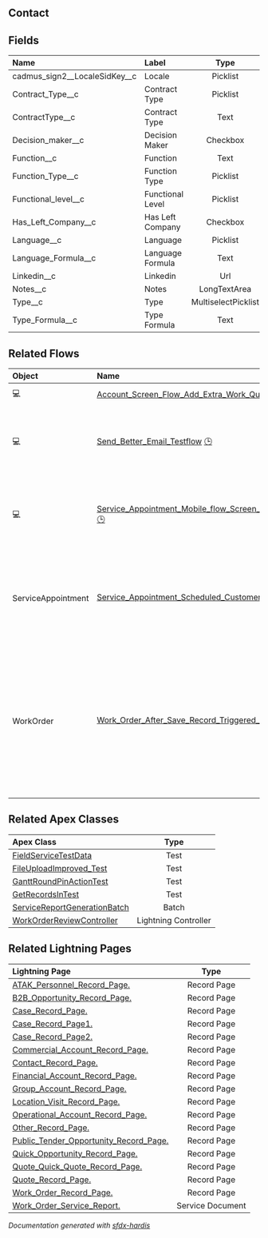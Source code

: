 ## Contact

<!-- Object description -->

## Fields

| Name      | Label | Type | Description |
| :-------- | :---- | :--: | :---------- | 
| cadmus_sign2__LocaleSidKey__c | Locale | Picklist | <!-- --> |
| Contract_Type__c | Contract Type | Picklist | <!-- --> |
| ContractType__c | Contract Type | Text | <!-- --> |
| Decision_maker__c | Decision Maker | Checkbox | <!-- --> |
| Function__c | Function | Text | <!-- --> |
| Function_Type__c | Function Type | Picklist | <!-- --> |
| Functional_level__c | Functional Level | Picklist | <!-- --> |
| Has_Left_Company__c | Has Left Company | Checkbox | <!-- --> |
| Language__c | Language | Picklist | <!-- --> |
| Language_Formula__c | Language Formula | Text | <!-- --> |
| Linkedin__c | Linkedin | Url | <!-- --> |
| Notes__c | Notes | LongTextArea | <!-- --> |
| Type__c | Type | MultiselectPicklist | <!-- --> |
| Type_Formula__c | Type Formula | Text | <!-- --> |


## Related Flows

| Object | Name      | Type | Description |
| :----  | :-------- | :--: | :---------- | 
| 💻 | [Account_Screen_Flow_Add_Extra_Work_Quote](../flows/Account_Screen_Flow_Add_Extra_Work_Quote.md) |  Screen Flow | <!-- --> |
| 💻 | [Send_Better_Email_Testflow](../flows/Send_Better_Email_Testflow.md) [🕒](../flows/Send_Better_Email_Testflow-history.md) |  Screen Flow | A series of 5 examples for testing and demonstrating Send Better Email Action Component |
| 💻 | [Service_Appointment_Mobile_flow_Screen_flow_Send_Service_Report_to_Customer](../flows/Service_Appointment_Mobile_flow_Screen_flow_Send_Service_Report_to_Customer.md) [🕒](../flows/Service_Appointment_Mobile_flow_Screen_flow_Send_Service_Report_to_Customer-history.md) |  Field Service Mobile | This flow allows the operator to send the service report to the customer. |
| ServiceAppointment | [Service_Appointment_Scheduled_Customer_Notification](../flows/Service_Appointment_Scheduled_Customer_Notification.md) [🕒](../flows/Service_Appointment_Scheduled_Customer_Notification-history.md) |  Scheduled | Flow that sends notification to customer when a service appointment is (re)scheduled |
| WorkOrder | [Work_Order_After_Save_Record_Triggered_Populate_Contact_on_WO_and_SA](../flows/Work_Order_After_Save_Record_Triggered_Populate_Contact_on_WO_and_SA.md) [🕒](../flows/Work_Order_After_Save_Record_Triggered_Populate_Contact_on_WO_and_SA-history.md) |  Record After Save | This flow populates the contact field on a work order and its related service appointment on creation. It takes an operational contact of the related operational account. |


## Related Apex Classes

| Apex Class | Type |
| :----      | :--: | 
| [FieldServiceTestData](../apex/FieldServiceTestData.md) | Test |
| [FileUploadImproved_Test](../apex/FileUploadImproved_Test.md) | Test |
| [GanttRoundPinActionTest](../apex/GanttRoundPinActionTest.md) | Test |
| [GetRecordsInTest](../apex/GetRecordsInTest.md) | Test |
| [ServiceReportGenerationBatch](../apex/ServiceReportGenerationBatch.md) | Batch |
| [WorkOrderReviewController](../apex/WorkOrderReviewController.md) | Lightning Controller |


## Related Lightning Pages

| Lightning Page | Type |
| :----      | :--: | 
| [ATAK_Personnel_Record_Page.](../pages/ATAK_Personnel_Record_Page..md) |  Record Page |
| [B2B_Opportunity_Record_Page.](../pages/B2B_Opportunity_Record_Page..md) |  Record Page |
| [Case_Record_Page.](../pages/Case_Record_Page..md) |  Record Page |
| [Case_Record_Page1.](../pages/Case_Record_Page1..md) |  Record Page |
| [Case_Record_Page2.](../pages/Case_Record_Page2..md) |  Record Page |
| [Commercial_Account_Record_Page.](../pages/Commercial_Account_Record_Page..md) |  Record Page |
| [Contact_Record_Page.](../pages/Contact_Record_Page..md) |  Record Page |
| [Financial_Account_Record_Page.](../pages/Financial_Account_Record_Page..md) |  Record Page |
| [Group_Account_Record_Page.](../pages/Group_Account_Record_Page..md) |  Record Page |
| [Location_Visit_Record_Page.](../pages/Location_Visit_Record_Page..md) |  Record Page |
| [Operational_Account_Record_Page.](../pages/Operational_Account_Record_Page..md) |  Record Page |
| [Other_Record_Page.](../pages/Other_Record_Page..md) |  Record Page |
| [Public_Tender_Opportunity_Record_Page.](../pages/Public_Tender_Opportunity_Record_Page..md) |  Record Page |
| [Quick_Opportunity_Record_Page.](../pages/Quick_Opportunity_Record_Page..md) |  Record Page |
| [Quote_Quick_Quote_Record_Page.](../pages/Quote_Quick_Quote_Record_Page..md) |  Record Page |
| [Quote_Record_Page.](../pages/Quote_Record_Page..md) |  Record Page |
| [Work_Order_Record_Page.](../pages/Work_Order_Record_Page..md) |  Record Page |
| [Work_Order_Service_Report.](../pages/Work_Order_Service_Report..md) |  Service Document |


_Documentation generated with [sfdx-hardis](https://sfdx-hardis.cloudity.com)_
